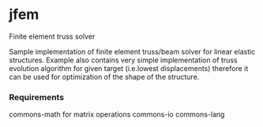 # jfem
Finite element truss solver

Sample implementation of finite element truss/beam solver for linear elastic structures. 
Example also contains very simple implementation of truss evolution algorithm for given target (i.e.lowest displacements) therefore it can be used for optimization of the shape of the structure.

### Requirements
commons-math for matrix operations
commons-io
commons-lang

